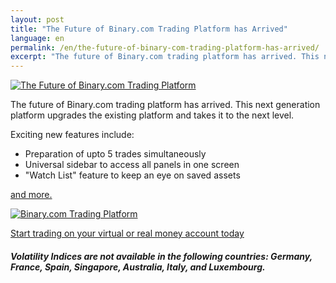 ```yaml
---
layout: post
title: "The Future of Binary.com Trading Platform has Arrived"
language: en
permalink: /en/the-future-of-binary-com-trading-platform-has-arrived/
excerpt: "The future of Binary.com trading platform has arrived. This next generation platform upgrades the existing platform and takes it to the next level...."
---
```


<p class="p--action"><a href="http://info.binary.com/2cP9xZU"><img src="{{site.baseurl }}/images/image1.jpg" alt="The Future of Binary.com Trading Platform"></a></p>

The future of Binary.com trading platform has arrived. This next generation platform upgrades the existing platform and takes it to the next level.

Exciting new features include:

*  Preparation of upto 5 trades simultaneously
*  Universal sidebar to access all panels in one screen
*  "Watch List" feature to keep an eye on saved assets

<a href="http://info.binary.com/2dXoxFz">and more.</a>

<p class="p--action"><a href="http://info.binary.com/2cP9xZU"><img src="{{site.baseurl }}/images/image3.png" alt="Binary.com Trading Platform"></a></p>
 
<p class="p--action"><a class="button" href="http://info.binary.com/2db4TBy"><span>Start trading on your virtual or real money account today</span></a></p>

##### Volatility Indices are not available in the following countries: Germany, France, Spain, Singapore, Australia, Italy, and Luxembourg.

